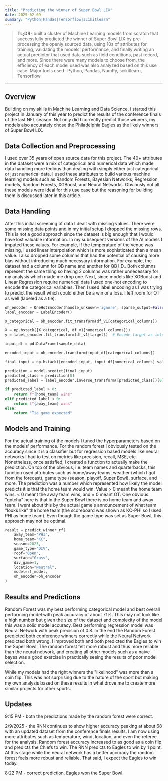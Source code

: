 ```yaml
---
title: "Predicting the winner of Super Bowl LIX"
date: 2025-02-09
summary: "Python|Pandas|Tensorflow|scikitlearn"
---
```


> **TL;DR**- built a cluster of Machine Learning models from scratch that successfully predicted the winner of Super Bowl LIX by pre-processing the openly sourced data, using 10s of attributes for training, validating the models' performance, and finally writing an actual predictor that used data such as field conditions, past record, and more. Since there were many models to choose from, the efficiency of each model used was also analyzed based on this use case. Major tools used- Python, Pandas, NumPy, scikitlearn, Tensorflow

--- 
## Overview

Building on my skills in Machine Learning and Data Science, I started this project in January of this year to predict the results of the conference finals of the last NFL season. Not only did I correctly predict those winners, my models also accurately chose the Philadelphia Eagles as the likely winners of Super Bowl LIX.

## Data Collection and Preprocessing

I used over 35 years of open source data for this project. The 40+ attributes in the dataset were a mix of categorical and numerical data which made data handling more tedious than dealing with simply either just categorical or just numerical data. I used these attributes to build various machine learning models such as Random Forests, Bayesian Networks, Regression models, Random Forests, XGBoost, and Neural Networks. Obviously not all these models were ideal for this use case but the reasoning for building them is discussed later in this article. 

## Data Handling

After this initial screening of data I dealt with missing values. There were some missing data points and in my initial setup I dropped the missing rows. This is not a good approach since the dataset is big enough that I would have lost valuable information. In my subsequent versions of the AI models I imputed these values. For example, if the temperature of the venue was missing, I used linear interpolation which is more sophisticated than a mean value. I also dropped some columns that had the potential of causing more bias without introducing much necessary information. For example, the dataset had a column for QB name and another for QB I.D.. Both columns represent the same thing so having 2 columns was rather unnecessary for my analysis which made me drop one. Next, since models like XGBoost and Linear Regression require numerical data I used one-hot encoding to encode the categorical variables. Then I used label encoding as I was trying to predict the result which could either be a win or a loss. I left room for OT as well (labeled as a tie).

```py
oh_encoder = OneHotEncoder(handle_unknown='ignore', sparse_output=False)
label_encoder = LabelEncoder()

X_categorical = oh_encoder.fit_transform(df_v1[categorical_columns])

X = np.hstack([X_categorical, df_v1[numerical_columns]])
y = label_encoder.fit_transform(df_v1[target])  # Encode target as integers
```

```py
input_df = pd.DataFrame(sample_data)

encoded_input = oh_encoder.transform(input_df[categorical_columns])

final_input = np.hstack([encoded_input, input_df[numerical_columns].values])

prediction = model.predict(final_input)
predicted_class = prediction[0]
predicted_label = label_encoder.inverse_transform([predicted_class])[0]

if predicted_label > 0:
    return f"{home_team} wins"
elif predicted_label < 0:
    return f"{away_team} wins"
else:
    return "Tie game expected"
```

## Models and Training

For the actual training of the models I tuned the hyperparameters based on the models' performance. For the random forest I obviously tested on the accuracy since it is a classifier but for regression based models like neural networks I had to test on metrics like precision, recall, MSE, etc. Nonetheless, once satisfied, I created a function to actually make the prediction. On top of the obvious, i.e. team names and quarterbacks, this function used attributes such as home/away teams, weather (which I got from the forecast), game type (season, playoff, Super Bowl), surface, and more. The prediction was a number which represented how likely the model predicts it is that the home team would win. Value > 0 meant the home team wins. < 0 meant the away team wins, and = 0 meant OT. One obvious "gotcha" here is that in the Super Bowl there is no home team and away team. I went about this by the actual game's announcement of what team "looks like" the home team (the scoreboard was shown as KC-PHI so I used PHI as home team). Even though the game type was set as Super Bowl, this approach may not be optimal.

<!-- ![nfl_code](/images/nfl_code.png) -->

```py
result = predict_winner_rf(
    away_team="PHI",
    home_team="KC",
    season=2025,
    game_type="DIV",
    roof="Open",
    surface="Grass",
    div_game=1,
    location="Neutral",
    model=rf_model,
    oh_encoder=oh_encoder
)
```

## Results and Predictions

Random Forest was my best performing categorical model and best overall performing model with peak accuracy of about 71%. This may not look like a high number but given the size of the dataset and complexity of the model this was a solid model accuracy. Best performing regression model was Neural Network with peak precision of 0.8. In the end the Random Forest predicted both conference winners correctly while the Neural Network predicted both wrong. I improved both and both predicted the Eagles to win the Super Bowl. The random forest felt more robust and thus more reliable than the neural network, and creating all other models such as a naive bayes was a good exercise in practically seeing the results of poor model selection.

While my models had the right winners the "likelihood" was more than a coin flip. This was not surprising due to the nature of the sport but making my own analysis based on these results in what drove me to create more similar projects for other sports.


## Updates

9:15 PM - both the predictions made by the random forest were correct.

2/9/2025 - the RNN continues to show higher accuracy peaking at about 68 with an updated dataset from the conference finals results. I am now using more attributes such as temperature, wind, location, and even the referee for the analysis. Random forest accuracy increased to as good as a coin flip and predicts the Chiefs to win. The RNN predicts to Eagles to win by 1 point. At this stage while the neural network has a better accuracy the random forest feels more robust and reliable. That said, I expect the Eagles to win today.

8:22 PM - correct prediction. Eagles won the Super Bowl.

<!-- ![nfl_prediction](/images/nfl_github.png) -->